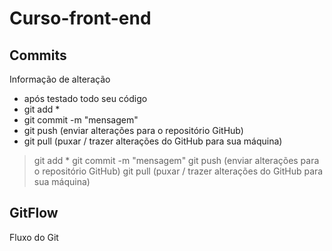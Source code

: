 # Curso-front-end
## Commits
 Informação de alteração
 - após testado todo seu código
 - git add *
 - git commit -m "mensagem"
 - git push (enviar alterações para o repositório GitHub)
 - git pull (puxar / trazer alterações do GitHub para sua máquina)
 > git add *
 > git commit -m "mensagem"
 > git push (enviar alterações para o repositório GitHub)
 > git pull (puxar / trazer alterações do GitHub para sua máquina)
## GitFlow
Fluxo do Git
